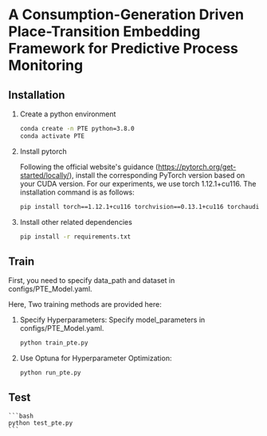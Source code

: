 # A Consumption-Generation Driven Place-Transition Embedding Framework for Predictive Process Monitoring

## Installation

1. Create a python environment

    ```bash
    conda create -n PTE python=3.8.0
    conda activate PTE 
    ```

2. Install pytorch

    Following the official website's guidance (<https://pytorch.org/get-started/locally/>), install the corresponding PyTorch version based on your CUDA version. For our experiments, we use torch 1.12.1+cu116. The installation command is as follows:

    ```bash
    pip install torch==1.12.1+cu116 torchvision==0.13.1+cu116 torchaudio==0.12.1 --extra-index-url https://download.pytorch.org/whl/cu116
    ```

3. Install other related dependencies

    ```bash
    pip install -r requirements.txt
    ```

## Train
First, you need to specify data_path and dataset in configs/PTE_Model.yaml. 

Here, Two training methods are provided here:

1. Specify Hyperparameters:
    Specify model_parameters in   configs/PTE_Model.yaml.
    ```bash
    python train_pte.py
    ```
2. Use Optuna for Hyperparameter Optimization:
    ```bash
    python run_pte.py
    ```
## Test
    ```bash
    python test_pte.py
    ```

